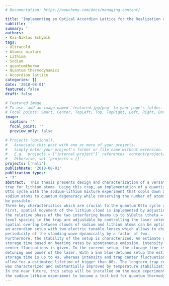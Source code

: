 ```yaml
---
# Documentation: https://wowchemy.com/docs/managing-content/

title: 'Implementing an Optical Accordion Lattice for the Realization of a Quantized Otto Cycle'
subtitle: ''
summary: ''
authors:
- Kai-Niklas Schymik
tags:
- Ultracold
- Atomic mixture
- Lithium
- Sodium
- quantumthermo
- Quantum thermodynamics
- Accordion lattice
categories: []
date: '2018-08-01'
featured: false
draft: false

# Featured image
# To use, add an image named `featured.jpg/png` to your page's folder.
# Focal points: Smart, Center, TopLeft, Top, TopRight, Left, Right, BottomLeft, Bottom, BottomRight.
image:
  caption: ''
  focal_point: ''
  preview_only: false

# Projects (optional).
#   Associate this post with one or more of your projects.
#   Simply enter your project's folder or file name without extension.
#   E.g. `projects = ["internal-project"]` references `content/project/deep-learning/index.md`.
#   Otherwise, set `projects = []`.
projects: ['nali']
publishDate: '2018-08-01'
publication_types:
- '7'
abstract: 'This thesis presents design and characterization of a versatile optical standingwave
trap for lithium atoms. Using this trap, an implementation of a quantized
Otto cycle with the sodium-lithium mixture experiment that cools down a cloud of
sodium atoms to quantum degeneracy while conserving the number of atoms may
be possible.
Three key characteristics which are crucial to the quantum Otto cycle are described:
First, spatial movement of the lithium cloud is implemented by adjusting
the relative phase of the two interfering beams up to $\Delta \theta = 3\pi$. Second, the energy
level spacing in the trap are adjustable by controlling the laser intensity. Third, the
spatial overlap between clouds of sodium and lithium atoms can be optimized by
an accordion setup with two electric tunable lenses which allows to change the
periodicity of the standing-wave dynamically by a factor of two.
Furthermore, the stability of the setup is characterized. An estimate on the trap
storage time based on heating rates by spontaneous emission, intensity and trap
center fluctuations is given. In the current setup, the storage time is limited by
detuning and power of the laser. With a 5nm blue-detuned setup the estimated
storage time is up to 4s, whereas intensity and trap center fluctuations would
allow for a estimated lifetime of bigger than 80s. The longterm trap center stability
was characterized and substantially improved by temperature stabilization of the electro-optical modulator crystal to approximately $0.3/\pi = 12 h$.
In the near future, this setup will be installed on the main experiment, allowing
the sodium-lithium experiment to become a test-bed for quantum thermodynamics.'
---
```

